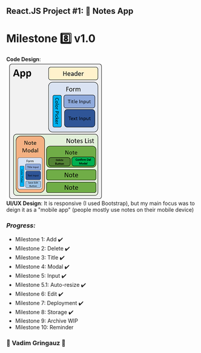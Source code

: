 ## React.JS Project #1: :memo: Notes App
# Milestone :eight: v1.0 
**Code Design**:  \
![components](components-structure.png) \
**UI/UX Design**: It is responsive (I used Bootstrap), but my main focus was to deign it as a "mobile app" (people mostly use notes on their mobile device)
### *Progress:*
- Milestone 1: Add :heavy_check_mark:
- Milestone 2: Delete :heavy_check_mark:
- Milestone 3: Title :heavy_check_mark:
- Milestone 4: Modal :heavy_check_mark:
- Milestone 5: Input :heavy_check_mark:
- Milestone 5.1: Auto-resize :heavy_check_mark:
- Milestone 6: Edit :heavy_check_mark:
- Milestone 7: Deployment :heavy_check_mark:
- Milestone 8: Storage :heavy_check_mark:
- Milestone 9: Archive WIP
- Milestone 10: Reminder


### :basketball: Vadim Gringauz :basketball:

